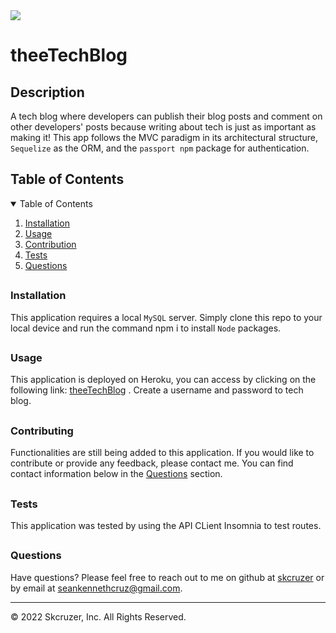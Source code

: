 
<img src='https://img.shields.io/badge/License-Apache 2.0-yellow.svg'>

<h1> theeTechBlog </h1>
<h2> Description </h2>
<p> A tech blog where developers can publish their blog posts and comment on other developers' posts because writing about tech is just as important as making it! This app follows the MVC paradigm in its architectural structure, <code>Sequelize</code> as the ORM, and the <code>passport npm</code> package for authentication.  </p>
<h2> Table of Contents </h2>
<details open='open'>
<summary>Table of Contents</summary>
<ol>
<li><a href='#installation'>Installation</a></li>
<li><a href='#usage'>Usage</a></li>
<li><a href='#contribution'>Contribution</a></li>
<li><a href='#tests'>Tests</a></li>
<li><a href='#questions'>Questions</a></li>
</details>

## <h3 id='installation'>Installation</h3>
<p> This application requires a local <code>MySQL</code> server. Simply clone this repo to your local device and run the command npm i to install <code>Node</code> packages. </p>

## <h3 id='usage'>Usage</h3>
<p> This application is deployed on Heroku, you can access by clicking on the following link: <a href='https://thee-tech-blog.herokuapp.com/register.html'target='_blank'>theeTechBlog</a> . Create a username and password to tech blog. </p>

## <h3 id='contribution'>Contributing</h3>
<p> Functionalities are still being added to this application. If you would like to contribute or provide any feedback, please contact me. You can find contact information below in the <a href='#questions'>Questions</a> section. </p>

## <h3 id='testing'>Tests</h3>
<p> This application was tested by using the API CLient Insomnia to test routes. </p>

## <h3 id='questions'>Questions</h3>
<p>Have questions? Please feel free to reach out to me on github at <a href='https://github.com/skcruzer'target='_blank'>skcruzer</a> or by email at <a href='mailto:seankennethcruz@gmail.com'target='_blank'>seankennethcruz@gmail.com</a>.</p>

- - -
© 2022 Skcruzer, Inc. All Rights Reserved. 